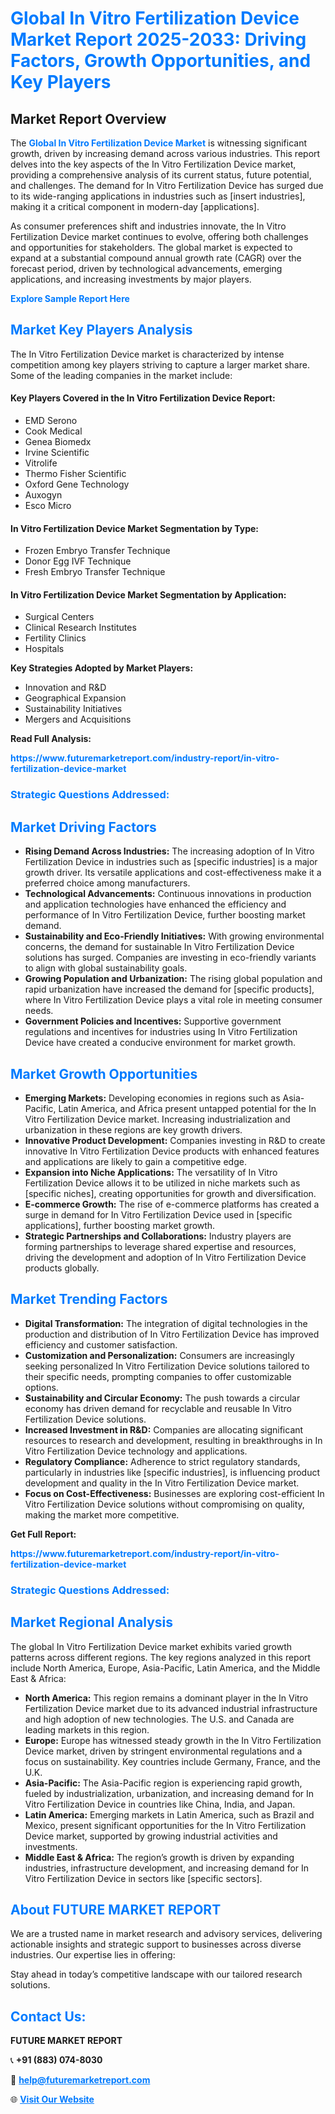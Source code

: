 <h1 style="color: #007BFF;">Global In Vitro Fertilization Device Market Report 2025-2033: Driving Factors, Growth Opportunities, and Key Players</h1>

<section id="overview">
<h2>Market Report Overview</h2>
<p>The <a href="https://www.futuremarketreport.com/industry-report/in-vitro-fertilization-device-market" style="color: #007BFF; text-decoration: none;"><strong>Global In Vitro Fertilization Device Market</strong></a> is witnessing significant growth, driven by increasing demand across various industries. This report delves into the key aspects of the In Vitro Fertilization Device market, providing a comprehensive analysis of its current status, future potential, and challenges. The demand for In Vitro Fertilization Device has surged due to its wide-ranging applications in industries such as [insert industries], making it a critical component in modern-day [applications].</p>
<p>As consumer preferences shift and industries innovate, the In Vitro Fertilization Device market continues to evolve, offering both challenges and opportunities for stakeholders. The global market is expected to expand at a substantial compound annual growth rate (CAGR) over the forecast period, driven by technological advancements, emerging applications, and increasing investments by major players.</p>
</section>

<section id="overview">
<p><a href="https://www.futuremarketreport.com/request-sample/reportId=76992" style="color: #007BFF; text-decoration: none;"><strong>Explore Sample Report Here</strong></a></p>
</section>

<section id="key-players">
<h2 style="color: #007BFF;">Market Key Players Analysis</h2>
<p>The In Vitro Fertilization Device market is characterized by intense competition among key players striving to capture a larger market share. Some of the leading companies in the market include:</p>
<h4>Key Players Covered in the In Vitro Fertilization Device Report:</h4>
<ul><li>EMD Serono</li><li>Cook Medical</li><li>Genea Biomedx</li><li>Irvine Scientific</li><li>Vitrolife</li><li>Thermo Fisher Scientific</li><li>Oxford Gene Technology</li><li>Auxogyn</li><li>Esco Micro</li></ul>
<h4>In Vitro Fertilization Device Market Segmentation by Type:</h4>
<ul><li>Frozen Embryo Transfer Technique</li><li>Donor Egg IVF Technique</li><li>Fresh Embryo Transfer Technique</li></ul>

<h4>In Vitro Fertilization Device Market Segmentation by Application:</h4>
<ul><li>Surgical Centers</li><li>Clinical Research Institutes</li><li>Fertility Clinics</li><li>Hospitals</li></ul>
<p><strong>Key Strategies Adopted by Market Players:</strong></p>
<ul>
<li>Innovation and R&D</li>
<li>Geographical Expansion</li>
<li>Sustainability Initiatives</li>
<li>Mergers and Acquisitions</li>
</ul>
</section>

<section>
<p><strong>Read Full Analysis: </strong></p><a href="https://www.futuremarketreport.com/industry-report/in-vitro-fertilization-device-market" style="color: #007BFF; text-decoration: none;"><strong>https://www.futuremarketreport.com/industry-report/in-vitro-fertilization-device-market</strong></a>
<h3 style="color: #007BFF;">Strategic Questions Addressed:</h3>
</section>

<section id="driving-factors">
<h2 style="color: #007BFF;">Market Driving Factors</h2>
<ul>
<li><strong>Rising Demand Across Industries:</strong> The increasing adoption of In Vitro Fertilization Device in industries such as [specific industries] is a major growth driver. Its versatile applications and cost-effectiveness make it a preferred choice among manufacturers.</li>
<li><strong>Technological Advancements:</strong> Continuous innovations in production and application technologies have enhanced the efficiency and performance of In Vitro Fertilization Device, further boosting market demand.</li>
<li><strong>Sustainability and Eco-Friendly Initiatives:</strong> With growing environmental concerns, the demand for sustainable In Vitro Fertilization Device solutions has surged. Companies are investing in eco-friendly variants to align with global sustainability goals.</li>
<li><strong>Growing Population and Urbanization:</strong> The rising global population and rapid urbanization have increased the demand for [specific products], where In Vitro Fertilization Device plays a vital role in meeting consumer needs.</li>
<li><strong>Government Policies and Incentives:</strong> Supportive government regulations and incentives for industries using In Vitro Fertilization Device have created a conducive environment for market growth.</li>
</ul>
</section>

<section id="growth-opportunities">
<h2 style="color: #007BFF;">Market Growth Opportunities</h2>
<ul>
<li><strong>Emerging Markets:</strong> Developing economies in regions such as Asia-Pacific, Latin America, and Africa present untapped potential for the In Vitro Fertilization Device market. Increasing industrialization and urbanization in these regions are key growth drivers.</li>
<li><strong>Innovative Product Development:</strong> Companies investing in R&D to create innovative In Vitro Fertilization Device products with enhanced features and applications are likely to gain a competitive edge.</li>
<li><strong>Expansion into Niche Applications:</strong> The versatility of In Vitro Fertilization Device allows it to be utilized in niche markets such as [specific niches], creating opportunities for growth and diversification.</li>
<li><strong>E-commerce Growth:</strong> The rise of e-commerce platforms has created a surge in demand for In Vitro Fertilization Device used in [specific applications], further boosting market growth.</li>
<li><strong>Strategic Partnerships and Collaborations:</strong> Industry players are forming partnerships to leverage shared expertise and resources, driving the development and adoption of In Vitro Fertilization Device products globally.</li>
</ul>
</section>

<section id="trending-factors">
<h2 style="color: #007BFF;">Market Trending Factors</h2>
<ul>
<li><strong>Digital Transformation:</strong> The integration of digital technologies in the production and distribution of In Vitro Fertilization Device has improved efficiency and customer satisfaction.</li>
<li><strong>Customization and Personalization:</strong> Consumers are increasingly seeking personalized In Vitro Fertilization Device solutions tailored to their specific needs, prompting companies to offer customizable options.</li>
<li><strong>Sustainability and Circular Economy:</strong> The push towards a circular economy has driven demand for recyclable and reusable In Vitro Fertilization Device solutions.</li>
<li><strong>Increased Investment in R&D:</strong> Companies are allocating significant resources to research and development, resulting in breakthroughs in In Vitro Fertilization Device technology and applications.</li>
<li><strong>Regulatory Compliance:</strong> Adherence to strict regulatory standards, particularly in industries like [specific industries], is influencing product development and quality in the In Vitro Fertilization Device market.</li>
<li><strong>Focus on Cost-Effectiveness:</strong> Businesses are exploring cost-efficient In Vitro Fertilization Device solutions without compromising on quality, making the market more competitive.</li>
</ul>
</section>

<section>
<p><strong>Get Full Report: </strong></p><a href="https://www.futuremarketreport.com/industry-report/in-vitro-fertilization-device-market" style="color: #007BFF; text-decoration: none;"><strong>https://www.futuremarketreport.com/industry-report/in-vitro-fertilization-device-market</strong></a>
<h3 style="color: #007BFF;">Strategic Questions Addressed:</h3>
</section>


<section id="regional-analysis">
<h2 style="color: #007BFF;">Market Regional Analysis</h2>
<p>The global In Vitro Fertilization Device market exhibits varied growth patterns across different regions. The key regions analyzed in this report include North America, Europe, Asia-Pacific, Latin America, and the Middle East & Africa:</p>
<ul>
<li><strong>North America:</strong> This region remains a dominant player in the In Vitro Fertilization Device market due to its advanced industrial infrastructure and high adoption of new technologies. The U.S. and Canada are leading markets in this region.</li>
<li><strong>Europe:</strong> Europe has witnessed steady growth in the In Vitro Fertilization Device market, driven by stringent environmental regulations and a focus on sustainability. Key countries include Germany, France, and the U.K.</li>
<li><strong>Asia-Pacific:</strong> The Asia-Pacific region is experiencing rapid growth, fueled by industrialization, urbanization, and increasing demand for In Vitro Fertilization Device in countries like China, India, and Japan.</li>
<li><strong>Latin America:</strong> Emerging markets in Latin America, such as Brazil and Mexico, present significant opportunities for the In Vitro Fertilization Device market, supported by growing industrial activities and investments.</li>
<li><strong>Middle East & Africa:</strong> The region’s growth is driven by expanding industries, infrastructure development, and increasing demand for In Vitro Fertilization Device in sectors like [specific sectors].</li>
</ul>
</section>

<footer>
<h2 style="color: #007BFF;">About FUTURE MARKET REPORT</h2>
<p>We are a trusted name in market research and advisory services, delivering actionable insights and strategic support to businesses across diverse industries. Our expertise lies in offering:</p>

<p>Stay ahead in today’s competitive landscape with our tailored research solutions.</p>

<h2 style="color: #007BFF;">Contact Us:</h2>
<p><strong>FUTURE MARKET REPORT</strong></p>
<p>📞 <strong>+91 (883) 074-8030</strong></p>
<p>📧 <strong><a href="mailto:help@futuremarketreport.com" style="color: #007BFF;">help@futuremarketreport.com</a></strong></p>
<p>🌐 <strong><a href="https://www.futuremarketreport.com/" style="color: #007BFF;">Visit Our Website</a></strong></p>
</footer>